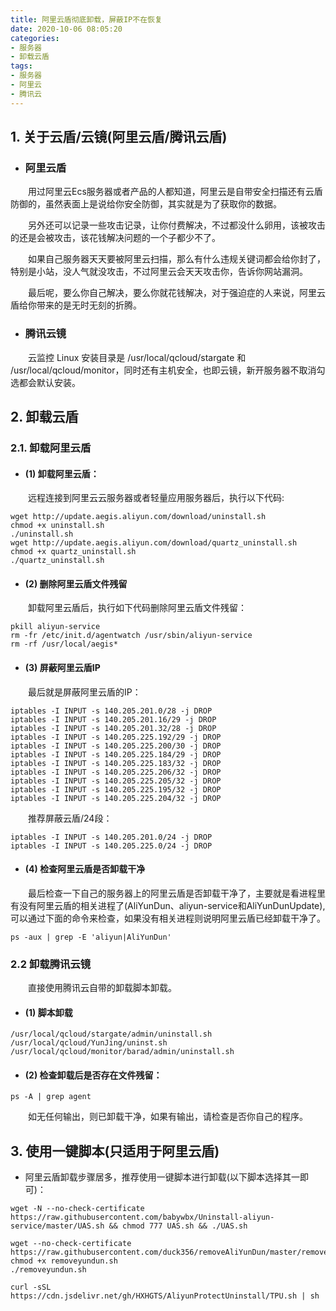 ```yaml
---
title: 阿里云盾彻底卸载，屏蔽IP不在恢复
date: 2020-10-06 08:05:20
categories: 
- 服务器
- 卸载云盾
tags: 
- 服务器
- 阿里云
- 腾讯云
---
```

## 1. 关于云盾/云镜(阿里云盾/腾讯云盾)

- ###  阿里云盾

&emsp;&emsp;用过阿里云Ecs服务器或者产品的人都知道，阿里云是自带安全扫描还有云盾防御的，虽然表面上是说给你安全防御，其实就是为了获取你的数据。

&emsp;&emsp;另外还可以记录一些攻击记录，让你付费解决，不过都没什么卵用，该被攻击的还是会被攻击，该花钱解决问题的一个子都少不了。

&emsp;&emsp;如果自己服务器天天要被阿里云扫描，那么有什么违规关键词都会给你封了，特别是小站，没人气就没攻击，不过阿里云会天天攻击你，告诉你网站漏洞。

&emsp;&emsp;最后呢，要么你自己解决，要么你就花钱解决，对于强迫症的人来说，阿里云盾给你带来的是无时无刻的折腾。

<!-- more -->

- ###  腾讯云镜

&emsp;&emsp;云监控 Linux 安装目录是 /usr/local/qcloud/stargate 和 /usr/local/qcloud/monitor，同时还有主机安全，也即云镜，新开服务器不取消勾选都会默认安装。


## 2. 卸载云盾

### 2.1. 卸载阿里云盾

- #### (1) 卸载阿里云盾：

&emsp;&emsp;远程连接到阿里云云服务器或者轻量应用服务器后，执行以下代码:

```
wget http://update.aegis.aliyun.com/download/uninstall.sh
chmod +x uninstall.sh
./uninstall.sh
wget http://update.aegis.aliyun.com/download/quartz_uninstall.sh
chmod +x quartz_uninstall.sh
./quartz_uninstall.sh
```

- ####  (2) 删除阿里云盾文件残留

&emsp;&emsp;卸载阿里云盾后，执行如下代码删除阿里云盾文件残留：

```
pkill aliyun-service
rm -fr /etc/init.d/agentwatch /usr/sbin/aliyun-service
rm -rf /usr/local/aegis*
```

- #### (3) 屏蔽阿里云盾IP

&emsp;&emsp;最后就是屏蔽阿里云盾的IP：

```
iptables -I INPUT -s 140.205.201.0/28 -j DROP
iptables -I INPUT -s 140.205.201.16/29 -j DROP
iptables -I INPUT -s 140.205.201.32/28 -j DROP
iptables -I INPUT -s 140.205.225.192/29 -j DROP
iptables -I INPUT -s 140.205.225.200/30 -j DROP
iptables -I INPUT -s 140.205.225.184/29 -j DROP
iptables -I INPUT -s 140.205.225.183/32 -j DROP
iptables -I INPUT -s 140.205.225.206/32 -j DROP
iptables -I INPUT -s 140.205.225.205/32 -j DROP
iptables -I INPUT -s 140.205.225.195/32 -j DROP
iptables -I INPUT -s 140.205.225.204/32 -j DROP
```

&emsp;&emsp;推荐屏蔽云盾/24段：

```
iptables -I INPUT -s 140.205.201.0/24 -j DROP
iptables -I INPUT -s 140.205.225.0/24 -j DROP
```

- #### (4) 检查阿里云盾是否卸载干净

&emsp;&emsp;最后检查一下自己的服务器上的阿里云盾是否卸载干净了，主要就是看进程里有没有阿里云盾的相关进程了(AliYunDun、aliyun-service和AliYunDunUpdate),可以通过下面的命令来检查，如果没有相关进程则说明阿里云盾已经卸载干净了。

```
ps -aux | grep -E 'aliyun|AliYunDun'
```

### 2.2 卸载腾讯云镜

&emsp;&emsp;直接使用腾讯云自带的卸载脚本卸载。

- #### (1) 脚本卸载

```
/usr/local/qcloud/stargate/admin/uninstall.sh
/usr/local/qcloud/YunJing/uninst.sh
/usr/local/qcloud/monitor/barad/admin/uninstall.sh
```
- #### (2) 检查卸载后是否存在文件残留：

```
ps -A | grep agent
```
&emsp;&emsp;如无任何输出，则已卸载干净，如果有输出，请检查是否你自己的程序。

## 3. 使用一键脚本(只适用于阿里云盾)

- 阿里云盾卸载步骤居多，推荐使用一键脚本进行卸载(以下脚本选择其一即可)：

```
wget -N --no-check-certificate https://raw.githubusercontent.com/babywbx/Uninstall-aliyun-service/master/UAS.sh && chmod 777 UAS.sh && ./UAS.sh
```
```
wget --no-check-certificate https://raw.githubusercontent.com/duck356/removeAliYunDun/master/removeyundun.sh
chmod +x removeyundun.sh
./removeyundun.sh
```
```
curl -sSL https://cdn.jsdelivr.net/gh/HXHGTS/AliyunProtectUninstall/TPU.sh | sh
```